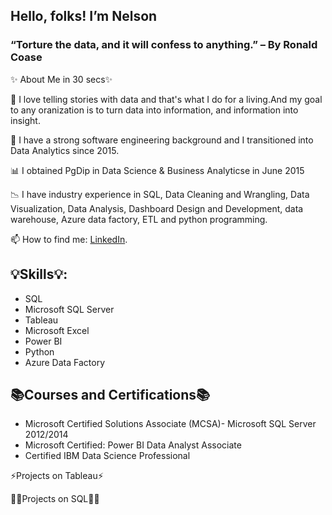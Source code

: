 ## Hello, folks! I’m Nelson
### “Torture the data, and it will confess to anything.” – By Ronald Coase

✨ About Me in 30 secs✨

👀 I love telling stories with data and that's what I do for a living.And my goal to any oranization is to turn data into information, and information into insight.

💉 I have a strong software engineering background and I transitioned into Data Analytics since 2015.

📊 I obtained PgDip in Data Science & Business Analyticse in June 2015

📉 I have industry experience in SQL, Data Cleaning and Wrangling, Data Visualization, Data Analysis, Dashboard Design and Development, data warehouse, Azure data factory, ETL and python programming.

📫 How to find me: [LinkedIn](https://www.linkedin.com/in/godwill-nelson-ukaegbu/).

 
## 💡Skills💡:
- SQL
- Microsoft SQL Server
- Tableau
- Microsoft Excel
- Power BI
- Python
- Azure Data Factory






 

## 📚Courses and Certifications📚

-	Microsoft Certified Solutions Associate (MCSA)- Microsoft SQL Server  2012/2014
-	Microsoft Certified: Power BI Data Analyst Associate
-	Certified IBM Data Science Professional

 

⚡Projects on Tableau⚡



 

👩‍💻Projects on SQL👩‍💻



 
